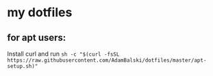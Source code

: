 # my dotfiles

## for apt users:
Install curl and run `sh -c "$(curl -fsSL https://raw.githubusercontent.com/AdamBalski/dotfiles/master/apt-setup.sh)"`
